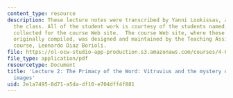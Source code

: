 ```yaml
---
content_type: resource
description: These lecture notes were transcribed by Yanni Loukissas, a student in
  the class. All of the student work is courtesy of the students named, and was originally
  collected for the course Web site.  The course Web site, where these notes were
  originally compiled, was designed and maintained by the Teaching Assistant of the
  course, Leonardo Diaz Borioli.
file: https://ol-ocw-studio-app-production.s3.amazonaws.com/courses/4-638-drawings-numbers-five-centuries-of-digital-design-fall-2002/2e1a74958d71a5dadf10e704dff4f881_lecture_2.pdf
file_type: application/pdf
resourcetype: Document
title: 'Lecture 2: The Primacy of the Word: Vitruvius and the mystery of his missing
  images'
uid: 2e1a7495-8d71-a5da-df10-e704dff4f881
---
```

